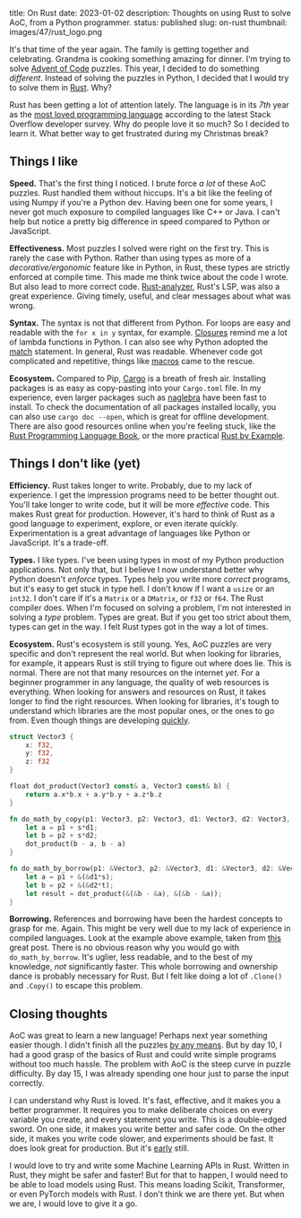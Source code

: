 title: On Rust 
date: 2023-01-02
description: Thoughts on using Rust to solve AoC, from a Python programmer. 
status: published
slug: on-rust
thumbnail: images/47/rust_logo.png

It's that time of the year again. The family is getting together and celebrating. Grandma is cooking something amazing for dinner. I'm trying to solve [Advent of Code](adventofcode.com/) puzzles. This year, I decided to do something _different_. Instead of solving the puzzles in Python, I decided that I would try to solve them in [Rust](https://www.rust-lang.org/). Why?

Rust has been getting a lot of attention lately. The language is in its _7th_ year as the [most loved programming language](https://survey.stackoverflow.co/2022/#technology-most-loved-dreaded-and-wanted) according to the latest Stack Overflow developer survey. Why do people love it so much? So I decided to learn it. What better way to get frustrated during my Christmas break?

## Things I like

**Speed.** That's the first thing I noticed. I brute force _a lot_ of these AoC puzzles. Rust handled them without hiccups. It's a bit like the feeling of using Numpy if you're a Python dev. Having been one for some years, I never got much exposure to compiled languages like C++ or Java. I can't help but notice a pretty big difference in speed compared to Python or JavaScript.

**Effectiveness.** Most puzzles I solved were right on the first try. This is rarely the case with Python. Rather than using types as more of a _decorative/ergonomic_ feature like in Python, in Rust, these types are strictly enforced at compile time. This made me think twice about the code I wrote. But also lead to more correct code. [Rust-analyzer](https://rust-analyzer.github.io/), Rust's LSP, was also a great experience. Giving timely, useful, and clear messages about what was wrong. 

**Syntax.** The syntax is not that different from Python. For loops are easy and readable with the `for x in y` syntax, for example. [Closures](https://doc.rust-lang.org/beta/rust-by-example/fn/closures.html) remind me a lot of lambda functions in Python. I can also see why Python adopted the [match](https://doc.rust-lang.org/rust-by-example/flow_control/match.html) statement. In general, Rust was readable. Whenever code got complicated and repetitive, things like [macros](https://doc.rust-lang.org/rust-by-example/macros.html) came to the rescue. 

**Ecosystem.** Compared to Pip, [Cargo](https://doc.rust-lang.org/cargo/guide/index.html) is a breath of fresh air. Installing packages is as easy as copy-pasting into your `Cargo.toml` file. In my experience, even larger packages such as [naglebra](https://docs.rs/nalgebra/latest/nalgebra/) have been fast to install. To check the documentation of all packages installed locally, you can also use `cargo doc --open`, which is great for offline development. There are also good resources online when you're feeling stuck, like the [Rust Programming Language Book](https://doc.rust-lang.org/book/), or the more practical [Rust by Example](https://doc.rust-lang.org/stable/rust-by-example/). 


## Things I don't like (yet)

**Efficiency.** Rust takes longer to write. Probably, due to my lack of experience. I get the impression programs need to be better thought out. You'll take longer to write code, but it will be more _effective_ code. This makes Rust great for production. However, it's hard to think of Rust as a good language to experiment, explore, or even iterate quickly. Experimentation is a great advantage of languages like Python or JavaScript. It's a trade-off. 

**Types.** I like types. I've been using types in most of my Python production applications. Not only that, but I believe I now understand better why Python doesn't _enforce_ types. Types help you write more _correct_ programs, but it's easy to get stuck in type hell. I don't know if I want a `usize` or an `int32`. I don't care if it's a `Matrix` or a `DMatrix`, or `f32` or `f64`. The Rust compiler does. When I'm focused on solving a problem, I'm not interested in solving a _type_ problem. Types are great. But if you get too strict about them, types can get in the way. I felt Rust types got in the way a lot of times.
 
**Ecosystem.** Rust's ecosystem is still young. Yes, AoC puzzles are very specific and don't represent the real world. But when looking for libraries, for example, it appears Rust is still trying to figure out where does lie. This is normal. There are not that many resources on the internet _yet_. For a beginner programmer in any language, the quality of web resources is everything. When looking for answers and resources on Rust, it takes longer to find the right resources. When looking for libraries, it's tough to understand which libraries are the most popular ones, or the ones to go from. Even though things are developing [quickly](https://lib.rs/). 

```rust
struct Vector3 {
    x: f32,
    y: f32,
    z: f32
}

float dot_product(Vector3 const& a, Vector3 const& b) {
    return a.x*b.x + a.y*b.y + a.z*b.z
}

fn do_math_by_copy(p1: Vector3, p2: Vector3, d1: Vector3, d2: Vector3, s: f32, t: f32) -> f32 {
    let a = p1 + s*d1;
    let b = p2 + s*d2;
    dot_product(b - a, b - a)
}

fn do_math_by_borrow(p1: &Vector3, p2: &Vector3, d1: &Vector3, d2: &Vector3, s: f32, t: f32) -> f32 {
    let a = p1 + &(&d1*s);
    let b = p2 + &(&d2*t);
    let result = dot_product(&(&b - &a), &(&b - &a));
}
```

**Borrowing.** References and borrowing have been the hardest concepts to grasp for me. Again. This might be very well due to my lack of experience in compiled languages. Look at the example above example, taken from [this](https://www.forrestthewoods.com/blog/should-small-rust-structs-be-passed-by-copy-or-by-borrow/) great post. There is no obvious reason why you would go with `do_math_by_borrow`. It's uglier, less readable, and to the best of my knowledge, _not_ significantly faster. This whole borrowing and ownership dance is probably necessary for Rust. But I felt like doing a lot of `.Clone()` and `.Copy()` to escape this problem. 

## Closing thoughts

AoC was great to learn a new language! Perhaps next year something easier though. I didn't finish all the puzzles [by any means](https://www.forrestthewoods.com/blog/should-small-rust-structs-be-passed-by-copy-or-by-borrow/). But by day 10, I had a good grasp of the basics of Rust and could write simple programs without too much hassle. The problem with AoC is the steep curve in puzzle difficulty. By day 15, I was already spending one hour just to parse the input correctly. 

I can understand why Rust is loved. It's fast, effective, and it makes you a better programmer. It requires you to make deliberate choices on every variable you create, and every statement you write. This is a double-edged sword. On one side, it makes you write better and safer code. On the other side, it makes you write code slower, and experiments should be fast. It does look great for production. But it's [early](https://mdwdotla.medium.com/using-rust-at-a-startup-a-cautionary-tale-42ab823d9454) still. 

I would love to try and write some Machine Learning APIs in Rust. Written in Rust, they might be safer and faster! But for that to happen, I would need to be able to load models using Rust. This means loading Scikit, Transformer, or even PyTorch models with Rust. I don't think we are there yet. But when we are, I would love to give it a go. 